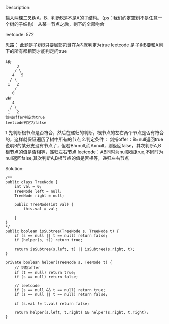 Description:

输入两棵二叉树A，B，判断B是不是A的子结构。（ps：我们约定空树不是任意一个树的子结构）
从某一节点之后，剩下的全部吻合

leetcode: 572

思路：
此题是子树B只要局部包含在A内就判定为true
leetcode 是子树B要和A剩下的所有都相同才能判定问true
```
A树
     3
    / \
   4   5
  / \
 1   2
    /
   0
B树
   4
  / \
 1   2
剑指offer判定为true
leetcode判定为false
```

1.先判断根节点是否符合，然后在递归的判断，根节点的左右两个节点是否有符合的，这样就保证遍历了树中所有的节点
2.判定条件：
    剑指offer：B=null返回true说明B的某分支没有节点了，但若B!=null,而A=null，则返回false，其次判断A,B根节点的值是否相等，递归左右节点
    leetcode：AB同时为null返回true,不同时为null返回false,其次判断A,B根节点的值是否相等，递归左右节点

Solution:

```
/**
public class TreeNode {
    int val = 0;
    TreeNode left = null;
    TreeNode right = null;

    public TreeNode(int val) {
        this.val = val;

    } 
}
*/
public boolean isSubtree(TreeNode s, TreeNode t) {
    if (s == null || t == null) return false;
    if (helper(s, t)) return true;

    return isSubtree(s.left, t) || isSubtree(s.right, t);
}

private boolean helper(TreeNode s, TeeNode t) {
    // 剑指offer
    if (t == null) return true;
    if (s == null) return false;

    // leetcode 
    if (s == null && t == null) return true;
    if (s == null || t == null) return false;

    if (s.val != t.val) return false;

    return helper(s.left, t.right) && helper(s.right, t.right);
}
```